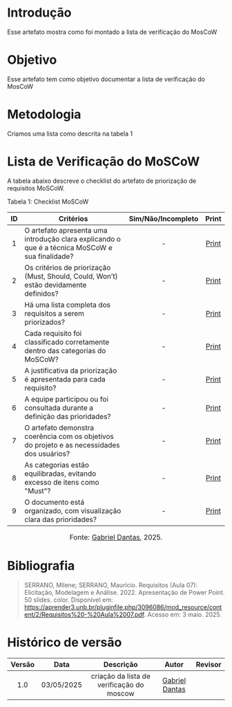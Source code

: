 # Introdução
Esse artefato mostra como foi montado a lista de verificação do MosCoW

# Objetivo
Esse artefato tem como objetivo documentar a lista de verificação do MosCoW

# Metodologia
Criamos uma lista como descrita na tabela 1 

# Lista de Verificação do MoSCoW

A tabela abaixo descreve o checklist do artefato de priorização de requisitos MoSCoW.

Tabela 1: Checklist MoSCoW

| ID  | Critérios                                                                 | Sim/Não/Incompleto | Print |
|:---:|---------------------------------------------------------------------------|:-------------------:|:-----:|
|  1  | O artefato apresenta uma introdução clara explicando o que é a técnica MoSCoW e sua finalidade? |    -     | [Print](../../../assets/verificação/moscow.png) |
|  2  | Os critérios de priorização (Must, Should, Could, Won’t) estão devidamente definidos? |    -     | [Print](../../../assets/verificação/moscow.png) |
|  3  | Há uma lista completa dos requisitos a serem priorizados?                |    -     | [Print](../../../assets/verificação/moscow.png) |
|  4  | Cada requisito foi classificado corretamente dentro das categorias do MoSCoW? |   -     | [Print](../../../assets/verificação/moscow.png) |
|  5  | A justificativa da priorização é apresentada para cada requisito?         |    -     | [Print](../../../assets/verificação/moscow.png) |
|  6  | A equipe participou ou foi consultada durante a definição das prioridades? |    -     | [Print](../../../assets/verificação/moscow.png) |
|  7  | O artefato demonstra coerência com os objetivos do projeto e as necessidades dos usuários? |    -     | [Print](../../../assets/verificação/moscow.png) |
|  8  | As categorias estão equilibradas, evitando excesso de itens como "Must"?  |    -     | [Print](../../../assets/verificação/moscow.png) |
|  9  | O documento está organizado, com visualização clara das prioridades?     |    -     | [Print](../../../assets/verificação/moscow.png) |

<font size="3"><p style="text-align: center">Fonte: [Gabriel Dantas](https://github.com/gbevi), 2025.</p></font>


# Bibliografia
> SERRANO, Milene; SERRANO, Maurício. Requisitos (Aula 07): Elicitação, Modelagem e Análise. 2022. Apresentação de Power Point. 50 slides. color. Disponível em: https://aprender3.unb.br/pluginfile.php/3096086/mod_resource/content/2/Requisitos%20-%20Aula%2007.pdf. Acesso em: 3 maio. 2025.

# Histórico de versão

| Versão |    Data    |       Descrição        |                     Autor                      |                  Revisor                   |
| :----: | :--------: | :--------------------: | :--------------------------------------------: | :----------------------------------------: |
|  1.0   | 03/05/2025 | criação da lista de verificação do moscow | [Gabriel Dantas ](https://github.com/gbevi)  |  |